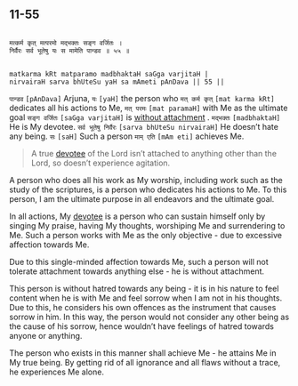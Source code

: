 ## 11-55

```shloka-sa

मत्कर्म कृत् मत्परमो मद्भक्तः सङ्ग वर्जितः ।
निर्वैरः सर्व भूतेषु यः स मामेति पान्डव ॥ ५५ ॥

```
```shloka-sa-hk

matkarma kRt matparamo madbhaktaH saGga varjitaH |
nirvairaH sarva bhUteSu yaH sa mAmeti pAnDava || 55 ||

```
`पान्डव` `[pAnDava]` Arjuna, `यः` `[yaH]` the person who `मत् कर्म कृत्` `[mat karma kRt]` dedicates all his actions to Me, `मत् परमः` `[mat paramaH]` with Me as the ultimate goal `सङ्ग वर्जितः` `[saGga varjitaH]` is 
[without attachment](_24)
. `मद्भक्तः` `[madbhaktaH]` He is My devotee. `सर्व भूतेषु निर्वैरः` `[sarva bhUteSu nirvairaH]` He doesn’t hate any being. `सः` `[saH]` Such a person `माम् एति` `[mAm eti]` achieves Me.


<a name='applnote_166'></a>
> A true [devotee](Chapter_7.md#bhakti_a_defn) of the Lord isn’t attached to anything other than the Lord, so doesn’t experience agitation.



A person who does all his work as My worship, including work such as the study of the scriptures, is a person who dedicates his actions to Me. To this person, I am the ultimate purpose in all endeavors and the ultimate goal. 

In all actions, My 
[devotee](Chapter_7.md#bhakti_a_defn)
 is a person who can sustain himself only by singing My praise, having My thoughts, worshiping Me and surrendering to Me. Such a person works with Me as the only objective - due to excessive affection towards Me. 

Due to this single-minded affection towards Me, such a person will not tolerate attachment towards anything else - he is without attachment. 

This person is without hatred towards any being - it is in his nature to feel content when he is with Me and feel sorrow when I am not in his thoughts. Due to this, he considers his own offences as the instrument that causes sorrow in him. In this way, the person would not consider any other being as the cause of his sorrow, hence wouldn’t have feelings of hatred towards anyone or anything. 

The person who exists in this manner shall achieve Me - he attains Me in My true being. By getting rid of all ignorance and all flaws without a trace, he experiences Me alone.



